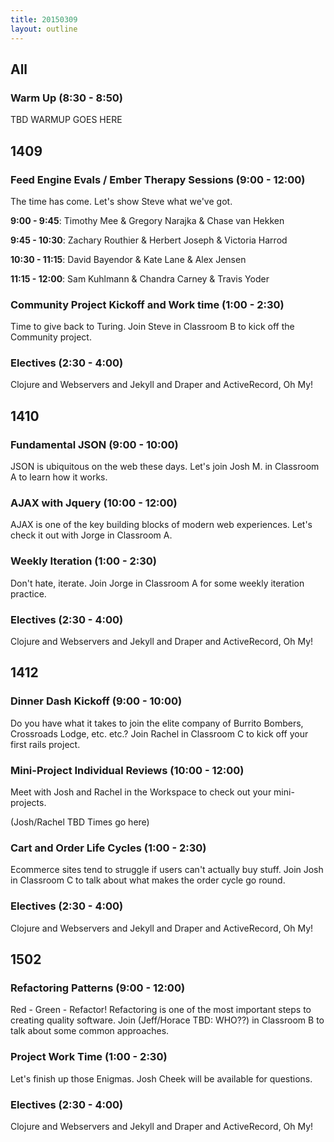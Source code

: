 ```yaml
---
title: 20150309
layout: outline
---
```


<!--- Classroom Usage

-- A --
9 - 10 -- 1410
10 - 12 -- 1410
1 - 2:30 -- 1410

-- B --
1 - 2:30 1409

-- C --
9 - 10 -- 1412
1 - 2:30 -- 1412
-->

## All

### Warm Up (8:30 - 8:50)

TBD WARMUP GOES HERE

## 1409

### Feed Engine Evals / Ember Therapy Sessions (9:00 - 12:00)

The time has come. Let's show Steve what we've got.

__9:00 - 9:45__: Timothy Mee & Gregory Narajka & Chase van Hekken

__9:45 - 10:30__: Zachary Routhier & Herbert Joseph & Victoria Harrod

__10:30 - 11:15__: David Bayendor & Kate Lane & Alex Jensen

__11:15 - 12:00__: Sam Kuhlmann & Chandra Carney & Travis Yoder

### Community Project Kickoff and Work time (1:00 - 2:30)

Time to give back to Turing. Join Steve in Classroom B to kick off the Community project.

### Electives (2:30 - 4:00)

Clojure and Webservers and Jekyll and Draper and ActiveRecord, Oh My!

## 1410

### Fundamental JSON (9:00 - 10:00)

JSON is ubiquitous on the web these days. Let's join Josh M. in
Classroom A to learn how it works.

### AJAX with Jquery (10:00 - 12:00)

AJAX is one of the key building blocks of modern web experiences. Let's
check it out with Jorge in Classroom A.

### Weekly Iteration (1:00 - 2:30)

Don't hate, iterate. Join Jorge in Classroom A for some weekly iteration
practice.

### Electives (2:30 - 4:00)

Clojure and Webservers and Jekyll and Draper and ActiveRecord, Oh My!

## 1412

### Dinner Dash Kickoff (9:00 - 10:00)

Do you have what it takes to join the elite company of Burrito Bombers,
Crossroads Lodge, etc. etc.? Join Rachel in Classroom C to kick off your
first rails project.

### Mini-Project Individual Reviews (10:00 - 12:00)

Meet with Josh and Rachel in the Workspace to check out your
mini-projects.

(Josh/Rachel TBD Times go here)

### Cart and Order Life Cycles (1:00 - 2:30)

Ecommerce sites tend to struggle if users can't actually buy stuff. Join
Josh in Classroom C to talk about what makes the order cycle go round.

### Electives (2:30 - 4:00)

Clojure and Webservers and Jekyll and Draper and ActiveRecord, Oh My!

## 1502

### Refactoring Patterns (9:00 - 12:00)

Red - Green - Refactor! Refactoring is one of the most important steps
to creating quality software. Join (Jeff/Horace TBD: WHO??) in Classroom
B to talk about some common approaches.

### Project Work Time (1:00 - 2:30)

Let's finish up those Enigmas. Josh Cheek will be available for
questions.

### Electives (2:30 - 4:00)

Clojure and Webservers and Jekyll and Draper and ActiveRecord, Oh My!
